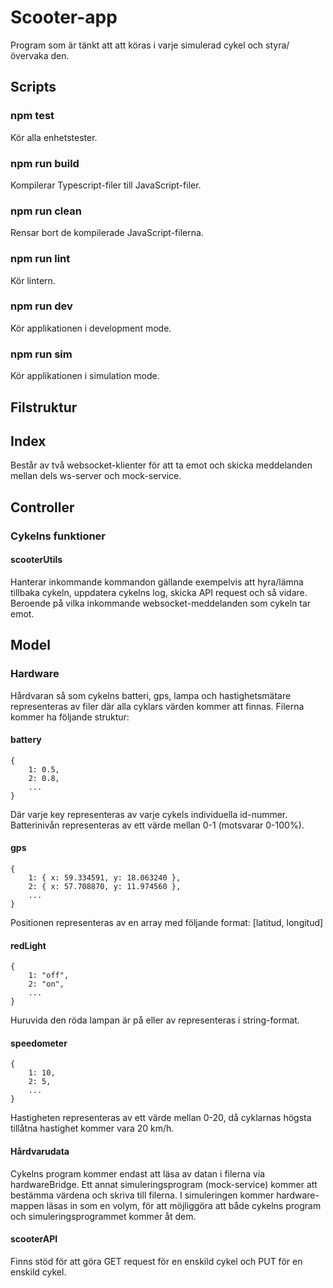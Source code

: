 # Scooter-app

Program som är tänkt att att köras i varje simulerad cykel och styra/övervaka den.

## Scripts

### npm test

Kör alla enhetstester.

### npm run build

Kompilerar Typescript-filer till JavaScript-filer.

### npm run clean

Rensar bort de kompilerade JavaScript-filerna.

### npm run lint

Kör lintern.

### npm run dev

Kör applikationen i development mode.

### npm run sim

Kör applikationen i simulation mode.

## Filstruktur

## Index

Består av två websocket-klienter för att ta emot och skicka meddelanden mellan dels ws-server och mock-service.

## Controller

### Cykelns funktioner

#### scooterUtils

Hanterar inkommande kommandon gällande exempelvis att hyra/lämna tillbaka cykeln, uppdatera cykelns log, skicka API request och så vidare. Beroende på vilka inkommande websocket-meddelanden som cykeln tar emot.

## Model

### Hardware

Hårdvaran så som cykelns batteri, gps, lampa och hastighetsmätare representeras av filer där alla cyklars värden kommer att finnas.
Filerna kommer ha följande struktur:

#### battery

```
{
    1: 0.5,
    2: 0.8,
    ...
}
```

Där varje key representeras av varje cykels individuella id-nummer. Batterinivån representeras av ett värde mellan 0-1 (motsvarar 0-100%).

#### gps

```
{
    1: { x: 59.334591, y: 18.063240 },
    2: { x: 57.708870, y: 11.974560 },
    ...
}
```

Positionen representeras av en array med följande format: [latitud, longitud]

#### redLight

```
{
    1: "off",
    2: "on",
    ...
}
```

Huruvida den röda lampan är på eller av representeras i string-format.

#### speedometer

```
{
    1: 10,
    2: 5,
    ...
}
```

Hastigheten representeras av ett värde mellan 0-20, då cyklarnas högsta tillåtna hastighet kommer vara 20 km/h.

#### Hårdvarudata

Cykelns program kommer endast att läsa av datan i filerna via hardwareBridge. Ett annat simuleringsprogram (mock-service) kommer att bestämma värdena och skriva till filerna. I simuleringen kommer hardware-mappen läsas in som en volym, för att möjliggöra att både cykelns program och simuleringsprogrammet kommer åt dem.

#### scooterAPI

Finns stöd för att göra GET request för en enskild cykel och PUT för en enskild cykel.

